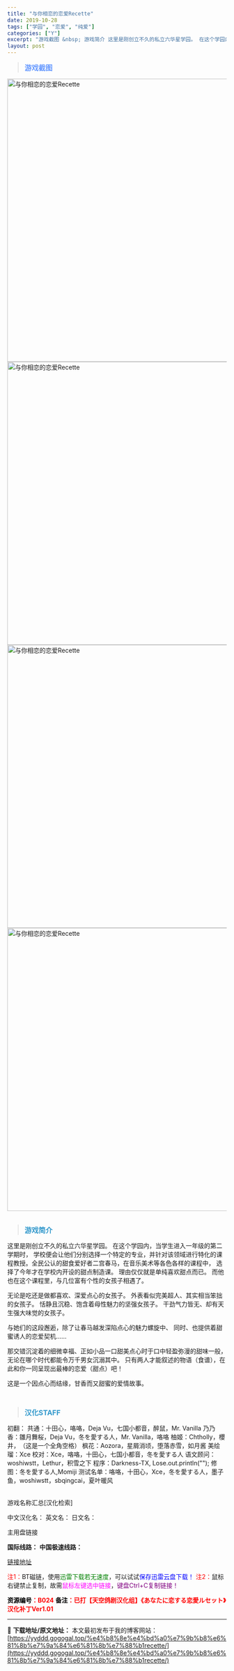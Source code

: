 ```yaml
---
title: "与你相恋的恋爱Recette"
date: 2019-10-28
tags: ["学园", "恋爱", "纯爱"]
categories: ["Y"]
excerpt: "游戏截图 &nbsp; 游戏简介 这里是刚创立不久的私立六华星学园。 在这个学园内，当学生进入一年级的第二学期时， 学校便会让他们分别选择一个特定的专业，并针对该领域进行特化的课程教授。全民公认的甜食爱好者二宫春马，在音乐美术等各色各样的课程中， 选择了今年才在学校内开设的甜点制造课。 理由仅仅就是&hellip;"
layout: post
---
```


<div>
<blockquote><b><span style="font-size: 12pt; color: #6699ff;">游戏截图</span></b></blockquote>
<div><img title="点击放大" src="https://yyddd.gogogal.top/wp-content/uploads/2025/04/20250430_6812048edabb4.webp" alt="与你相恋的恋爱Recette" width="650" /></div>
<div><img title="点击放大" src="https://yyddd.gogogal.top/wp-content/uploads/2025/04/20250430_681204910de6f.webp" alt="与你相恋的恋爱Recette" width="650" /></div>
<div><img title="点击放大" src="https://yyddd.gogogal.top/wp-content/uploads/2025/04/20250430_6812049378481.webp" alt="与你相恋的恋爱Recette" width="650" /></div>
<div><img title="点击放大" src="https://yyddd.gogogal.top/wp-content/uploads/2025/04/20250430_681204957146a.webp" alt="与你相恋的恋爱Recette" width="650" /></div>
&nbsp;
<blockquote><b><span style="font-size: 12pt; color: #3399cc;">游戏简介</span></b></blockquote>
<div>这里是刚创立不久的私立六华星学园。
在这个学园内，当学生进入一年级的第二学期时，
学校便会让他们分别选择一个特定的专业，并针对该领域进行特化的课程教授。全民公认的甜食爱好者二宫春马，在音乐美术等各色各样的课程中，
选择了今年才在学校内开设的甜点制造课。
理由仅仅就是单纯喜欢甜点而已。
而他也在这个课程里，与几位富有个性的女孩子相遇了。

无论是吃还是做都喜欢、深爱点心的女孩子。
外表看似完美超人、其实相当笨拙的女孩子。
恬静且沉稳、饱含着母性魅力的坚强女孩子。
干劲气力皆无、却有天生强大味觉的女孩子。

与她们的这段邂逅，除了让春马越发深陷点心的魅力螺旋中、
同时、也提供着甜蜜诱人的恋爱契机……

那交错沉淀着的细微幸福、正如小品一口甜美点心时于口中轻盈弥漫的甜味一般，
无论在哪个时代都能令万千男女沉溺其中。
只有两人才能叙述的物语（食谱），在此和你一同呈现出最棒的恋爱（甜点）吧！

这是一个因点心而结缘，甘香而又甜蜜的爱情故事。

</div>
&nbsp;
<blockquote><b><span style="font-size: 12pt; color: #3399cc;">汉化STAFF</span></b></blockquote>
<div>初翻：
共通：十田心，咯咯，Deja Vu，七国小都音，醉鼠，Mr. Vanilla
乃乃香：雛月舞桜，Deja Vu，冬を愛する人，Mr. Vanilla，咯咯
柚姬：Chtholly，櫻井，　（这是一个全角空格）
枫花：Aozora，星屑消顷，堕落赤雪，如月酱
美绘瑠：Xce
校对：Xce，咯咯，十田心，七国小都音，冬を愛する人
语文顾问：woshiwstt，Lethur，积雪之下
程序：Darkness-TX, Lose.out.println("");
修图：冬を愛する人,Momiji
测试名单：咯咯，十田心，Xce，冬を愛する人，墨子鱼，woshiwstt，sbqingcai，夏叶暖风</div>
&nbsp;

游戏名称汇总[汉化检索]

中文汉化名：
英文名：
日文名：

</div>
<div class="panel panel-primary">
<div class="panel-heading">主用盘链接</div>
<div class="panel-body">

<b>国际线路：</b>
<b>中国极速线路：</b>

<!--wechatfans start-->

<a href="https://pan.xunlei.com/s/VOSYR-Gr8R2yiFPyF-9d7cDHA1?pwd=hvar#">链接地址</a>

<!--wechatfans end-->
<span style="color: #ff0000;">注1：</span>BT磁链，使用<span style="color: #008000;">迅雷下载若无速度</span>，可以试试<span style="color: #0000ff;">保存迅雷云盘下载！</span>
<span style="color: #ff0000;">注2：</span>鼠标右键禁止复制，故需<span style="color: #ff00ff;">鼠标左键选中链接</span>，<span style="color: #800080;">键盘Ctrl+C复制链接！</span>

</div>
<div class="panel-footer"><span style="color: #ff0000;"><b><span style="color: #000000;">资源编号</span>：B024</b></span>
<span style="color: #ff0000;"><b><span style="color: #000000;">备注</span>：已打【天空鸽剧汉化组】《あなたに恋する恋愛ルセット》汉化补丁Ver1.01</b></span></div>
</div>

---
📖 **下载地址/原文地址：** 本文最初发布于我的博客网站：[https://yyddd.gogogal.top/%e4%b8%8e%e4%bd%a0%e7%9b%b8%e6%81%8b%e7%9a%84%e6%81%8b%e7%88%b1recette/](https://yyddd.gogogal.top/%e4%b8%8e%e4%bd%a0%e7%9b%b8%e6%81%8b%e7%9a%84%e6%81%8b%e7%88%b1recette/)
